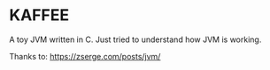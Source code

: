 # KAFFEE

A toy JVM written in C. 
Just tried to understand how JVM is working. 

Thanks to:
https://zserge.com/posts/jvm/

